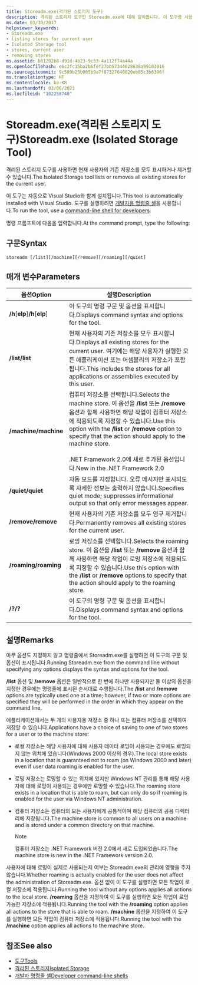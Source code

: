 ```yaml
---
title: Storeadm.exe(격리된 스토리지 도구)
description: 격리된 스토리지 도구인 Storeadm.exe에 대해 알아봅니다. 이 도구를 사용하여 현재 사용자의 기존 저장소를 모두 표시하거나 제거할 수 있습니다.
ms.date: 03/30/2017
helpviewer_keywords:
- Storeadm.exe
- listing stores for current user
- Isolated Storage tool
- stores, current user
- removing stores
ms.assetid: b81202b8-d91d-4b23-9c53-4a112f74a44a
ms.openlocfilehash: e6c2fc15ba2b6fef27bb57344628638a99103916
ms.sourcegitcommit: 9c589b25b005b9a7f87327646020eb85c3b6306f
ms.translationtype: HT
ms.contentlocale: ko-KR
ms.lasthandoff: 03/06/2021
ms.locfileid: "102258740"
---
```

# <a name="storeadmexe-isolated-storage-tool"></a><span data-ttu-id="ae467-104">Storeadm.exe(격리된 스토리지 도구)</span><span class="sxs-lookup"><span data-stu-id="ae467-104">Storeadm.exe (Isolated Storage Tool)</span></span>

<span data-ttu-id="ae467-105">격리된 스토리지 도구를 사용하면 현재 사용자의 기존 저장소를 모두 표시하거나 제거할 수 있습니다.</span><span class="sxs-lookup"><span data-stu-id="ae467-105">The Isolated Storage tool lists or removes all existing stores for the current user.</span></span>  
  
 <span data-ttu-id="ae467-106">이 도구는 자동으로 Visual Studio와 함께 설치됩니다.</span><span class="sxs-lookup"><span data-stu-id="ae467-106">This tool is automatically installed with Visual Studio.</span></span> <span data-ttu-id="ae467-107">도구를 실행하려면 [개발자용 명령줄 셸](/visualstudio/ide/reference/command-prompt-powershell)을 사용합니다.</span><span class="sxs-lookup"><span data-stu-id="ae467-107">To run the tool, use a [command-line shell for developers](/visualstudio/ide/reference/command-prompt-powershell).</span></span>
  
 <span data-ttu-id="ae467-108">명령 프롬프트에 다음을 입력합니다.</span><span class="sxs-lookup"><span data-stu-id="ae467-108">At the command prompt, type the following:</span></span>  
  
## <a name="syntax"></a><span data-ttu-id="ae467-109">구문</span><span class="sxs-lookup"><span data-stu-id="ae467-109">Syntax</span></span>  
  
```console  
storeadm [/list][/machine][/remove][/roaming][/quiet]  
```  
  
## <a name="parameters"></a><span data-ttu-id="ae467-110">매개 변수</span><span class="sxs-lookup"><span data-stu-id="ae467-110">Parameters</span></span>  
  
|<span data-ttu-id="ae467-111">옵션</span><span class="sxs-lookup"><span data-stu-id="ae467-111">Option</span></span>|<span data-ttu-id="ae467-112">설명</span><span class="sxs-lookup"><span data-stu-id="ae467-112">Description</span></span>|  
|------------|-----------------|  
|<span data-ttu-id="ae467-113">**/h**[**elp**]</span><span class="sxs-lookup"><span data-stu-id="ae467-113">**/h**[**elp**]</span></span>|<span data-ttu-id="ae467-114">이 도구의 명령 구문 및 옵션을 표시합니다.</span><span class="sxs-lookup"><span data-stu-id="ae467-114">Displays command syntax and options for the tool.</span></span>|  
|<span data-ttu-id="ae467-115">**/list**</span><span class="sxs-lookup"><span data-stu-id="ae467-115">**/list**</span></span>|<span data-ttu-id="ae467-116">현재 사용자의 기존 저장소를 모두 표시합니다.</span><span class="sxs-lookup"><span data-stu-id="ae467-116">Displays all existing stores for the current user.</span></span> <span data-ttu-id="ae467-117">여기에는 해당 사용자가 실행한 모든 애플리케이션 또는 어셈블리의 저장소가 포함됩니다.</span><span class="sxs-lookup"><span data-stu-id="ae467-117">This includes the stores for all applications or assemblies executed by this user.</span></span>|  
|<span data-ttu-id="ae467-118">**/machine**</span><span class="sxs-lookup"><span data-stu-id="ae467-118">**/machine**</span></span>|<span data-ttu-id="ae467-119">컴퓨터 저장소를 선택합니다.</span><span class="sxs-lookup"><span data-stu-id="ae467-119">Selects the machine store.</span></span> <span data-ttu-id="ae467-120">이 옵션을 **/list** 또는 **/remove** 옵션과 함께 사용하면 해당 작업이 컴퓨터 저장소에 적용되도록 지정할 수 있습니다.</span><span class="sxs-lookup"><span data-stu-id="ae467-120">Use this option with the **/list** or **/remove** option to specify that the action should apply to the machine store.</span></span><br /><br /> <span data-ttu-id="ae467-121">.NET Framework 2.0에 새로 추가된 옵션입니다.</span><span class="sxs-lookup"><span data-stu-id="ae467-121">New in the .NET Framework 2.0</span></span>|  
|<span data-ttu-id="ae467-122">**/quiet**</span><span class="sxs-lookup"><span data-stu-id="ae467-122">**/quiet**</span></span>|<span data-ttu-id="ae467-123">자동 모드를 지정합니다. 오류 메시지만 표시되도록 자세한 정보는 출력하지 않습니다.</span><span class="sxs-lookup"><span data-stu-id="ae467-123">Specifies quiet mode; suppresses informational output so that only error messages appear.</span></span>|  
|<span data-ttu-id="ae467-124">**/remove**</span><span class="sxs-lookup"><span data-stu-id="ae467-124">**/remove**</span></span>|<span data-ttu-id="ae467-125">현재 사용자의 기존 저장소를 모두 영구 제거합니다.</span><span class="sxs-lookup"><span data-stu-id="ae467-125">Permanently removes all existing stores for the current user.</span></span>|  
|<span data-ttu-id="ae467-126">**/roaming**</span><span class="sxs-lookup"><span data-stu-id="ae467-126">**/roaming**</span></span>|<span data-ttu-id="ae467-127">로밍 저장소를 선택합니다.</span><span class="sxs-lookup"><span data-stu-id="ae467-127">Selects the roaming store.</span></span> <span data-ttu-id="ae467-128">이 옵션을 **/list** 또는 **/remove** 옵션과 함께 사용하면 해당 작업이 로밍 저장소에 적용되도록 지정할 수 있습니다.</span><span class="sxs-lookup"><span data-stu-id="ae467-128">Use this option with the **/list** or **/remove** options to specify that the action should apply to the roaming store.</span></span>|  
|<span data-ttu-id="ae467-129">**/?**</span><span class="sxs-lookup"><span data-stu-id="ae467-129">**/?**</span></span>|<span data-ttu-id="ae467-130">이 도구의 명령 구문 및 옵션을 표시합니다.</span><span class="sxs-lookup"><span data-stu-id="ae467-130">Displays command syntax and options for the tool.</span></span>|  
  
## <a name="remarks"></a><span data-ttu-id="ae467-131">설명</span><span class="sxs-lookup"><span data-stu-id="ae467-131">Remarks</span></span>  

 <span data-ttu-id="ae467-132">아무 옵션도 지정하지 않고 명령줄에서 Storeadm.exe를 실행하면 이 도구의 구문 및 옵션이 표시됩니다.</span><span class="sxs-lookup"><span data-stu-id="ae467-132">Running Storeadm.exe from the command line without specifying any options displays the syntax and options for the tool.</span></span>  
  
 <span data-ttu-id="ae467-133">**/list** 옵션 및 **/remove** 옵션은 일반적으로 한 번에 하나만 사용되지만 둘 이상의 옵션을 지정한 경우에는 명령줄에 표시된 순서대로 수행됩니다.</span><span class="sxs-lookup"><span data-stu-id="ae467-133">The **/list** and **/remove** options are typically used one at a time; however, if two or more options are specified they will be performed in the order in which they appear on the command line.</span></span>  
  
 <span data-ttu-id="ae467-134">애플리케이션에서는 두 개의 사용자용 저장소 중 하나 또는 컴퓨터 저장소를 선택하여 저장할 수 있습니다.</span><span class="sxs-lookup"><span data-stu-id="ae467-134">Applications have a choice of saving to one of two stores for a user or to the machine store:</span></span>  
  
- <span data-ttu-id="ae467-135">로컬 저장소는 해당 사용자에 대해 사용자 데이터 로밍이 사용되는 경우에도 로밍되지 않는 위치에 있습니다(Windows 2000 이상의 경우).</span><span class="sxs-lookup"><span data-stu-id="ae467-135">The local store exists in a location that is guaranteed not to roam (on Windows 2000 and later) even if user data roaming is enabled for the user.</span></span>  
  
- <span data-ttu-id="ae467-136">로밍 저장소는 로밍할 수 있는 위치에 있지만 Windows NT 관리를 통해 해당 사용자에 대해 로밍이 사용되는 경우에만 로밍할 수 있습니다.</span><span class="sxs-lookup"><span data-stu-id="ae467-136">The roaming store exists in a location that is able to roam, but can only do so if roaming is enabled for the user via Windows NT administration.</span></span>  
  
- <span data-ttu-id="ae467-137">컴퓨터 저장소는 컴퓨터의 모든 사용자에게 공통적이며 해당 컴퓨터의 공용 디렉터리에 저장됩니다.</span><span class="sxs-lookup"><span data-stu-id="ae467-137">The machine store is common to all users on a machine and is stored under a common directory on that machine.</span></span>  
  
    > [!NOTE]
    > <span data-ttu-id="ae467-138">컴퓨터 저장소는 .NET Framework 버전 2.0에서 새로 도입되었습니다.</span><span class="sxs-lookup"><span data-stu-id="ae467-138">The machine store is new in the .NET Framework version 2.0.</span></span>  
  
 <span data-ttu-id="ae467-139">사용자에 대해 로밍이 실제로 사용되는지 여부는 Storeadm.exe의 관리에 영향을 주지 않습니다.</span><span class="sxs-lookup"><span data-stu-id="ae467-139">Whether roaming is actually enabled for the user does not affect the administration of Storeadm.exe.</span></span> <span data-ttu-id="ae467-140">옵션 없이 이 도구를 실행하면 모든 작업이 로컬 저장소에 적용됩니다.</span><span class="sxs-lookup"><span data-stu-id="ae467-140">Running the tool without any options applies all actions to the local store.</span></span> <span data-ttu-id="ae467-141">**/roaming** 옵션을 지정하여 이 도구를 실행하면 모든 작업이 로밍 가능한 저장소에 적용됩니다.</span><span class="sxs-lookup"><span data-stu-id="ae467-141">Running the tool with the **/roaming** option applies all actions to the store that is able to roam.</span></span> <span data-ttu-id="ae467-142">**/machine** 옵션을 지정하여 이 도구를 실행하면 모든 작업이 컴퓨터 저장소에 적용됩니다.</span><span class="sxs-lookup"><span data-stu-id="ae467-142">Running the tool with the **/machine** option applies all actions to the machine store.</span></span>  
  
## <a name="see-also"></a><span data-ttu-id="ae467-143">참조</span><span class="sxs-lookup"><span data-stu-id="ae467-143">See also</span></span>

- [<span data-ttu-id="ae467-144">도구</span><span class="sxs-lookup"><span data-stu-id="ae467-144">Tools</span></span>](index.md)
- [<span data-ttu-id="ae467-145">격리된 스토리지</span><span class="sxs-lookup"><span data-stu-id="ae467-145">Isolated Storage</span></span>](../../standard/io/isolated-storage.md)
- [<span data-ttu-id="ae467-146">개발자 명령줄 셸</span><span class="sxs-lookup"><span data-stu-id="ae467-146">Developer command-line shells</span></span>](/visualstudio/ide/reference/command-prompt-powershell)
